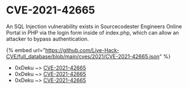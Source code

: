 # CVE-2021-42665

An SQL Injection vulnerability exists in Sourcecodester Engineers Online Portal in PHP via the login form inside of index.php, which can allow an attacker to bypass authentication.

{% embed url="https://github.com/Live-Hack-CVE/full_database/blob/main/cves/2021/CVE-2021-42665.json" %}


* 0xDeku ~> [CVE-2021-42665](https://www.alice-snow.ru/2021/database/cve-2021-42665/cve-2021-42665-0xdeku)
* 0xDeku ~> [CVE-2021-42665](https://www.alice-snow.ru/2021/database/cve-2021-42665/cve-2021-42665-0xdeku)
* 0xDeku ~> [CVE-2021-42665](https://www.alice-snow.ru/2021/database/cve-2021-42665/cve-2021-42665-0xdeku)